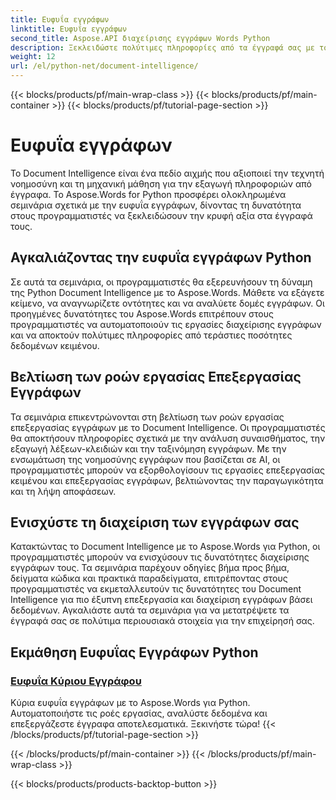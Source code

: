 ```yaml
---
title: Ευφυΐα εγγράφων
linktitle: Ευφυΐα εγγράφων
second_title: Aspose.API διαχείρισης εγγράφων Words Python
description: Ξεκλειδώστε πολύτιμες πληροφορίες από τα έγγραφά σας με το Aspose.Words for Document Intelligence της Python. Αυτοματοποιήστε την ανάλυση, την εξαγωγή κειμένου και την ταξινόμηση.
weight: 12
url: /el/python-net/document-intelligence/
---
```


{{< blocks/products/pf/main-wrap-class >}}
{{< blocks/products/pf/main-container >}}
{{< blocks/products/pf/tutorial-page-section >}}

# Ευφυΐα εγγράφων


Το Document Intelligence είναι ένα πεδίο αιχμής που αξιοποιεί την τεχνητή νοημοσύνη και τη μηχανική μάθηση για την εξαγωγή πληροφοριών από έγγραφα. Το Aspose.Words for Python προσφέρει ολοκληρωμένα σεμινάρια σχετικά με την ευφυΐα εγγράφων, δίνοντας τη δυνατότητα στους προγραμματιστές να ξεκλειδώσουν την κρυφή αξία στα έγγραφά τους.

## Αγκαλιάζοντας την ευφυΐα εγγράφων Python

Σε αυτά τα σεμινάρια, οι προγραμματιστές θα εξερευνήσουν τη δύναμη της Python Document Intelligence με το Aspose.Words. Μάθετε να εξάγετε κείμενο, να αναγνωρίζετε οντότητες και να αναλύετε δομές εγγράφων. Οι προηγμένες δυνατότητες του Aspose.Words επιτρέπουν στους προγραμματιστές να αυτοματοποιούν τις εργασίες διαχείρισης εγγράφων και να αποκτούν πολύτιμες πληροφορίες από τεράστιες ποσότητες δεδομένων κειμένου.

## Βελτίωση των ροών εργασίας Επεξεργασίας Εγγράφων

Τα σεμινάρια επικεντρώνονται στη βελτίωση των ροών εργασίας επεξεργασίας εγγράφων με το Document Intelligence. Οι προγραμματιστές θα αποκτήσουν πληροφορίες σχετικά με την ανάλυση συναισθήματος, την εξαγωγή λέξεων-κλειδιών και την ταξινόμηση εγγράφων. Με την ενσωμάτωση της νοημοσύνης εγγράφων που βασίζεται σε AI, οι προγραμματιστές μπορούν να εξορθολογίσουν τις εργασίες επεξεργασίας κειμένου και επεξεργασίας εγγράφων, βελτιώνοντας την παραγωγικότητα και τη λήψη αποφάσεων.

## Ενισχύστε τη διαχείριση των εγγράφων σας

Κατακτώντας το Document Intelligence με το Aspose.Words για Python, οι προγραμματιστές μπορούν να ενισχύσουν τις δυνατότητες διαχείρισης εγγράφων τους. Τα σεμινάρια παρέχουν οδηγίες βήμα προς βήμα, δείγματα κώδικα και πρακτικά παραδείγματα, επιτρέποντας στους προγραμματιστές να εκμεταλλευτούν τις δυνατότητες του Document Intelligence για πιο έξυπνη επεξεργασία και διαχείριση εγγράφων βάσει δεδομένων. Αγκαλιάστε αυτά τα σεμινάρια για να μετατρέψετε τα έγγραφά σας σε πολύτιμα περιουσιακά στοιχεία για την επιχείρησή σας.

## Εκμάθηση Ευφυΐας Εγγράφων Python
### [Ευφυΐα Κύριου Εγγράφου](./master-document-intelligence/)
Κύρια ευφυΐα εγγράφων με το Aspose.Words για Python. Αυτοματοποιήστε τις ροές εργασίας, αναλύστε δεδομένα και επεξεργάζεστε έγγραφα αποτελεσματικά. Ξεκινήστε τώρα!
{{< /blocks/products/pf/tutorial-page-section >}}

{{< /blocks/products/pf/main-container >}}
{{< /blocks/products/pf/main-wrap-class >}}

{{< blocks/products/products-backtop-button >}}
